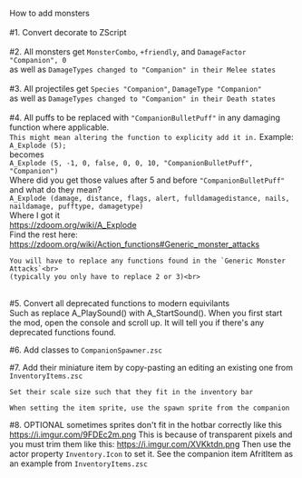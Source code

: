 How to add monsters<br>
<br>
#1. Convert decorate to ZScript<br>
<br>
#2. All monsters get `MonsterCombo`, `+friendly`, and `DamageFactor "Companion", 0`<br>
    as well as `DamageTypes changed to "Companion" in their Melee states`<br>
<br>
#3. All projectiles get `Species "Companion"`, `DamageType "Companion"`<br>
    as well as `DamageTypes changed to "Companion" in their Death states`<br>
<br>
#4. All puffs to be replaced with `"CompanionBulletPuff"` in any damaging function where applicable.<br>
    `This might mean altering the function to explicity add it in.`
    Example:<br>
      `A_Explode (5);`<br>
    becomes<br>
      `A_Explode (5, -1, 0, false, 0, 0, 10, "CompanionBulletPuff", "Companion")`<br>
    Where did you get those values after 5 and before `"CompanionBulletPuff"` and what do they mean?<br>
      `A_Explode (damage, distance, flags, alert, fulldamagedistance, nails, naildamage, pufftype, damagetype)`<br>
    Where I got it<br>
      https://zdoom.org/wiki/A_Explode<br>
        Find the rest here:<br>
        https://zdoom.org/wiki/Action_functions#Generic_monster_attacks<br>
    
    You will have to replace any functions found in the `Generic Monster Attacks`<br>
    (typically you only have to replace 2 or 3)<br>
<br>
#5. Convert all deprecated functions to modern equivilants<br>
    Such as replace A_PlaySound() with A_StartSound().
    When you first start the mod, open the console and scroll up.
    It will tell you if there's any deprecated functions found.
    
#6. Add classes to `CompanionSpawner.zsc`

#7. Add their miniature item by copy-pasting an editing an existing one
    from `InventoryItems.zsc`

    Set their scale size such that they fit in the inventory bar

    When setting the item sprite, use the spawn sprite from the companion

#8. OPTIONAL sometimes sprites don't fit in the hotbar correctly like this
    https://i.imgur.com/9FDEc2m.png
    This is because of transparent pixels and you must trim them like this:
    https://i.imgur.com/XVKktdn.png
    Then use the actor property `Inventory.Icon` to set it.
    See the companion item AfritItem as an example from `InventoryItems.zsc`

